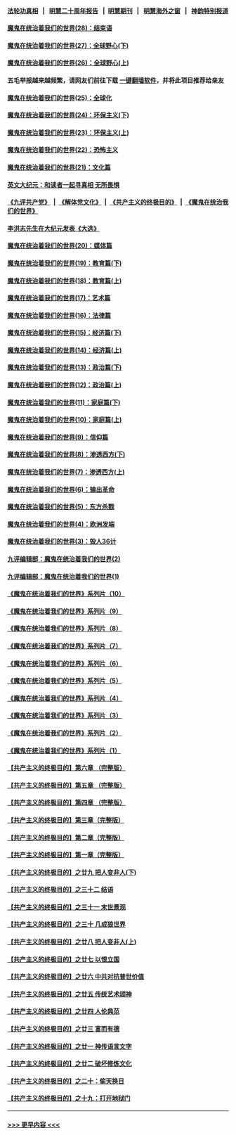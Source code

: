 #### [法轮功真相](https://github.com/gfw-breaker/truth/blob/master/README.md?t=0) &nbsp;&nbsp;|&nbsp;&nbsp; [明慧二十周年报告](https://github.com/gfw-breaker/mh-reports/blob/master/README.md?t=0) &nbsp;&nbsp;|&nbsp;&nbsp;[明慧期刊](https://github.com/gfw-breaker/mh-qikan) &nbsp;&nbsp;|&nbsp;&nbsp; [明慧海外之窗](https://github.com/gfw-breaker/mh-news/blob/master/README.md?t=0) &nbsp;&nbsp;|&nbsp;&nbsp; [神韵特别报道](https://github.com/gfw-breaker/mh-news/blob/master/shenyun.md?t=0)
#### [魔鬼在统治着我们的世界(28)：结束语](../pages/nsc422/n10936246.md?t=06132052) 
#### [魔鬼在统治着我们的世界(27)：全球野心(下)](../pages/nsc422/n10928319.md?t=06132052) 
#### [魔鬼在统治着我们的世界(26)：全球野心(上)](../pages/nsc422/n10900318.md?t=06132052) 
#### 五毛举报越来越频繁，请网友们前往下载 [一键翻墙软件](https://github.com/gfw-breaker/ssr-accounts)，并将此项目推荐给亲友
#### [魔鬼在统治着我们的世界(25)：全球化](../pages/nsc422/n10788205.md?t=06132052) 
#### [魔鬼在统治着我们的世界(24)：环保主义(下)](../pages/nsc422/n10695307.md?t=06132052) 
#### [魔鬼在统治着我们的世界(23)：环保主义(上)](../pages/nsc422/n10688613.md?t=06132052) 
#### [魔鬼在统治着我们的世界(22)：恐怖主义](../pages/nsc422/n10614727.md?t=06132052) 
#### [魔鬼在统治着我们的世界(21)：文化篇](../pages/nsc422/n10597706.md?t=06132052) 
#### [英文大纪元：和读者一起寻真相 无所畏惧](../pages/nsc422/n12542027.md?t=06132052) 
#### [《九评共产党》](https://github.com/begood0513/9ping.md/blob/master/README.md) &nbsp;|&nbsp; [《解体党文化》](../../../../jtdwh.md/blob/master/README.md)  &nbsp;|&nbsp; [《共产主义的终极目的》](../../../../gczydzjmd.md/blob/master/README.md) &nbsp;|&nbsp; [《魔鬼在统治我们的世界》](../../../../mgztzwmdsj.md/blob/master/README.md) 
#### [李洪志先生在大纪元发表《大选》](../pages/nsc422/n12534746.md?t=06132052) 
#### [魔鬼在统治着我们的世界(20)：媒体篇](../pages/nsc422/n10586579.md?t=06132052) 
#### [魔鬼在统治着我们的世界(19)：教育篇(下)](../pages/nsc422/n10564808.md?t=06132052) 
#### [魔鬼在统治着我们的世界(18)：教育篇(上)](../pages/nsc422/n10526970.md?t=06132052) 
#### [魔鬼在统治着我们的世界(17)：艺术篇](../pages/nsc422/n10499093.md?t=06132052) 
#### [魔鬼在统治着我们的世界(16)：法律篇](../pages/nsc422/n10485969.md?t=06132052) 
#### [魔鬼在统治着我们的世界(15)：经济篇(下)](../pages/nsc422/n10469975.md?t=06132052) 
#### [魔鬼在统治着我们的世界(14)：经济篇(上)](../pages/nsc422/n10457370.md?t=06132052) 
#### [魔鬼在统治着我们的世界(13)：政治篇(下)](../pages/nsc422/n10448270.md?t=06132052) 
#### [魔鬼在统治着我们的世界(12)：政治篇(上)](../pages/nsc422/n10444576.md?t=06132052) 
#### [魔鬼在统治着我们的世界(11)：家庭篇(下)](../pages/nsc422/n10440961.md?t=06132052) 
#### [魔鬼在统治着我们的世界(10)：家庭篇(上)](../pages/nsc422/n10435448.md?t=06132052) 
#### [魔鬼在统治着我们的世界(9)：信仰篇](../pages/nsc422/n10432159.md?t=06132052) 
#### [魔鬼在统治着我们的世界(8)：渗透西方(下)](../pages/nsc422/n10429603.md?t=06132052) 
#### [魔鬼在统治着我们的世界(7)：渗透西方(上)](../pages/nsc422/n10426013.md?t=06132052) 
#### [魔鬼在统治着我们的世界(6)：输出革命](../pages/nsc422/n10421536.md?t=06132052) 
#### [魔鬼在统治着我们的世界(5)：东方杀戮](../pages/nsc422/n10417707.md?t=06132052) 
#### [魔鬼在统治着我们的世界(4)：欧洲发端](../pages/nsc422/n10414890.md?t=06132052) 
#### [魔鬼在统治着我们的世界(3)：毁人36计](../pages/nsc422/n10411583.md?t=06132052) 
#### [九评编辑部：魔鬼在统治着我们的世界(2)](../pages/nsc422/n10410036.md?t=06132052) 
#### [九评编辑部：魔鬼在统治着我们的世界(1)](../pages/nsc422/n10406825.md?t=06132052) 
#### [《魔鬼在统治着我们的世界》系列片（10）](../pages/nsc422/n12292670.md?t=06132052) 
#### [《魔鬼在统治着我们的世界》系列片（9）](../pages/nsc422/n12290859.md?t=06132052) 
#### [《魔鬼在统治着我们的世界》系列片（8）](../pages/nsc422/n12287445.md?t=06132052) 
#### [《魔鬼在统治着我们的世界》系列片（7）](../pages/nsc422/n12283425.md?t=06132052) 
#### [《魔鬼在统治着我们的世界》系列片（6）](../pages/nsc422/n12282314.md?t=06132052) 
#### [《魔鬼在统治着我们的世界》系列片（5）](../pages/nsc422/n12281419.md?t=06132052) 
#### [《魔鬼在统治着我们的世界》系列片（4）](../pages/nsc422/n12274024.md?t=06132052) 
#### [《魔鬼在统治着我们的世界》系列片（3）](../pages/nsc422/n12271322.md?t=06132052) 
#### [《魔鬼在统治着我们的世界》系列片（2）](../pages/nsc422/n12269049.md?t=06132052) 
#### [《魔鬼在统治着我们的世界》系列片（1）](../pages/nsc422/n12267575.md?t=06132052) 
#### [【共产主义的终极目的】第六章 （完整版）](../pages/nsc422/n11428913.md?t=06132052) 
#### [【共产主义的终极目的】第五章 （完整版）](../pages/nsc422/n11428912.md?t=06132052) 
#### [【共产主义的终极目的】第四章 （完整版）](../pages/nsc422/n11428907.md?t=06132052) 
#### [【共产主义的终极目的】第三章（完整版）](../pages/nsc422/n11428848.md?t=06132052) 
#### [【共产主义的终极目的】第二章（完整版）](../pages/nsc422/n11428831.md?t=06132052) 
#### [【共产主义的终极目的】第一章（完整版）](../pages/nsc422/n11417651.md?t=06132052) 
#### [【共产主义的终极目的】之廿九 把人变非人(下)](../pages/nsc422/n11344140.md?t=06132052) 
#### [【共产主义的终极目的】之三十二 结语](../pages/nsc422/n11360535.md?t=06132052) 
#### [【共产主义的终极目的】之三十一 末世景观](../pages/nsc422/n11351129.md?t=06132052) 
#### [【共产主义的终极目的】之三十 几成狼世界](../pages/nsc422/n11348280.md?t=06132052) 
#### [【共产主义的终极目的】之廿八 把人变非人(上)](../pages/nsc422/n11340492.md?t=06132052) 
#### [【共产主义的终极目的】之廿七 以恨立国](../pages/nsc422/n11336944.md?t=06132052) 
#### [【共产主义的终极目的】之廿六 中共对抗普世价值](../pages/nsc422/n11324785.md?t=06132052) 
#### [【共产主义的终极目的】之廿五 传统艺术颂神](../pages/nsc422/n11296396.md?t=06132052) 
#### [【共产主义的终极目的】之廿四 人伦典范](../pages/nsc422/n11296397.md?t=06132052) 
#### [【共产主义的终极目的】之廿三 富而有德](../pages/nsc422/n11283598.md?t=06132052) 
#### [【共产主义的终极目的】之廿一 神传语言文字](../pages/nsc422/n11263265.md?t=06132052) 
#### [【共产主义的终极目的】之廿二 破坏修炼文化](../pages/nsc422/n11245728.md?t=06132052) 
#### [【共产主义的终极目的】之二十：偷天换日](../pages/nsc422/n11238846.md?t=06132052) 
#### [【共产主义的终极目的】之十九：打开地狱门](../pages/nsc422/n11206376.md?t=06132052) 

----
#### [ >>> 更早内容 <<< ](../indexes/nsc422-earlier.md)
